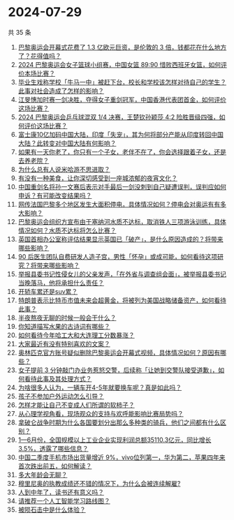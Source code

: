 # 2024-07-29

共 35 条

<!-- BEGIN -->
<!-- 最后更新时间 Mon Jul 29 2024 01:00:27 GMT+0800 (China Standard Time) -->

1. [巴黎奥运会开幕式花费了 1.3 亿欧元巨资，是伦敦的 3 倍，钱都花在什么地方了？花得值吗？](https://www.zhihu.com/question/662713684)
1. [2024 巴黎奥运会女子篮球小组赛，中国女篮 89:90 惜败西班牙女篮，如何评价本场比赛？](https://www.zhihu.com/question/662828388)
1. [毕业生戏称学校「牛马一中」被赶下台，校长和学校该怎样对待自己的学生？此事对社会造成了怎样的影响？](https://www.zhihu.com/question/662798073)
1. [江旻憓加时赛一剑决胜，夺得女子重剑冠军，中国香港代表团首金，如何评价这场比赛？](https://www.zhihu.com/question/662763884)
1. [2024 巴黎奥运会乒乓球混双 1/4 决赛，王楚钦孙颖莎 4:2 险胜晋级四强，如何评价这场比赛？](https://www.zhihu.com/question/662834822)
1. [富士康10亿加码中国大陆，印度「失宠」，其为何将部分产能从印度转回中国大陆？此转变对中国大陆有何影响？](https://www.zhihu.com/question/662637842)
1. [如果有一天你老了，你只有一个子女，老伴不在了，你会选择跟着子女，还是去养老院？](https://www.zhihu.com/question/662397947)
1. [为什么总有人说米哈游不思进取？](https://www.zhihu.com/question/662760394)
1. [有没有一种美食，让你深切感受到一座城浓郁的夜宵文化？](https://www.zhihu.com/question/661339924)
1. [中国重剑名将孙一文赛后表示对手最后一剑没刺到自己疑遭误判，误判应如何申诉？有可能改变结果吗？](https://www.zhihu.com/question/662753090)
1. [网传法国巴黎多个地区发生大面积停电，具体情况如何？停电会对奥运有有多大影响？](https://www.zhihu.com/question/662796902)
1. [巴黎奥运会组织方宣布由于塞纳河水质不达标，取消铁人三项游泳训练，具体情况如何？水质不达标将怎么比赛？](https://www.zhihu.com/question/662809565)
1. [英国首相办公室称评估结果显示英国已「破产」，是什么原因造成的？将带来哪些影响？](https://www.zhihu.com/question/662814837)
1. [90 后医生团队自费研发人造子宫，男性「怀孕」或成可能，如何看待这项研究？将带来哪些影响？](https://www.zhihu.com/question/662654870)
1. [举报县委书记性侵女儿的父亲发声，「在外省与调查组会面」，被举报县委书记当晚落马，他将承担什么责任？](https://www.zhihu.com/question/662708767)
1. [开轿车累还是suv累？](https://www.zhihu.com/question/662217738)
1. [特朗普表示比特币市值未来会超黄金，将被列为美国战略储备资产，如何看待此事？](https://www.zhihu.com/question/662787232)
1. [半夜熬夜无聊的时候一般会干什么？](https://www.zhihu.com/question/662611267)
1. [你知道描写水果的古诗词有哪些？](https://www.zhihu.com/question/660084337)
1. [如何看待今年哈工大和大连理工分数暴涨？](https://www.zhihu.com/question/662290465)
1. [大家最近有没有特别喜欢的文案？](https://www.zhihu.com/question/662665639)
1. [奥林匹克官方账号疑似删除巴黎奥运会开幕式视频，具体情况如何？原因有哪些？](https://www.zhihu.com/question/662783536)
1. [女子提前 3 分钟敲门办业务惹怒交警，后续称「让她到交警队接受道歉」，如何看待此事及其处理方式？](https://www.zhihu.com/question/662708972)
1. [为啥很多人认为，一辆车开4-5年就要换车呢？真是如此吗？](https://www.zhihu.com/question/662019961)
1. [孩子不参加户外运动怎么引导？](https://www.zhihu.com/question/660986365)
1. [怎样才能让自己不变成人们所谓的软柿子？](https://www.zhihu.com/question/339767936)
1. [从心理学视角看，现场观众的支持与欢呼能影响比赛局势吗？](https://www.zhihu.com/question/662548436)
1. [拿破仑战争时期为什么各国要划分出那么多种类的骑兵，他们之间都有什么区别？](https://www.zhihu.com/question/640196083)
1. [1—6月份，全国规模以上工业企业实现利润总额35110.3亿元，同比增长3.5%，透露了哪些信息？](https://www.zhihu.com/question/662703369)
1. [中国二季度手机市场出货量增近 9%，vivo位列第一，华为第二，苹果四年来首次跌出前五，如何解读？](https://www.zhihu.com/question/662703384)
1. [多大年龄会无聊？](https://www.zhihu.com/question/662669379)
1. [穆里尼奥的执教成绩还不错的情况下，为什么会被连续解雇?](https://www.zhihu.com/question/662178268)
1. [人到中年了，读书还有意义吗？](https://www.zhihu.com/question/662634125)
1. [请推荐一个人工智能学习路线图？](https://www.zhihu.com/question/327809761)
1. [被陨石击中是什么体验？](https://www.zhihu.com/question/268859091)

<!-- END -->
